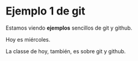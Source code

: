 # Ejemplo 1 de git 

Estamos viendo **ejemplos** sencillos de git y github.

Hoy es miércoles.

La classe de hoy, también, es sobre git y github.